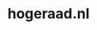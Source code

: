 ---
layout: post
title:  "hogeraad.nl"
internal_url:  "/dutchgov/hogeraad.nl.html"
subdomains_count: 26
all_subdomains_count: 68
urls_count: 20
ssl_rank: 0
http_rank: 60.8
url_link: /data/hogeraad.nl/urls.txt
all_subdomains_link: /data/hogeraad.nl/all_subdomains.txt
subdomains_link: /data/hogeraad.nl/subdomains.txt
categories: dutchgov
---